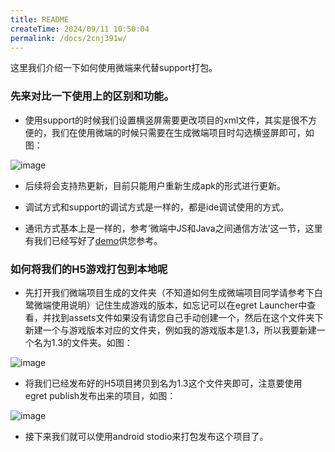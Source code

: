 ```yaml
---
title: README
createTime: 2024/09/11 10:50:04
permalink: /docs/2cnj391w/
---
```


这里我们介绍一下如何使用微端来代替support打包。

### 先来对比一下使用上的区别和功能。

* 使用support的时候我们设置横竖屏需要更改项目的xml文件，其实是很不方便的，我们在使用微端的时候只需要在生成微端项目时勾选横竖屏即可，如图：

![image](p1.png)

* 后续将会支持热更新，目前只能用户重新生成apk的形式进行更新。

* 调试方式和support的调试方式是一样的，都是ide调试使用的方式。

* 通讯方式基本上是一样的，参考‘微端中JS和Java之间通信方法’这一节，这里有我们已经写好了[demo](http://developer.egret.com/cn/github/egret-docs/microclient/manual/jstonative/index.html)供您参考。

### 如何将我们的H5游戏打包到本地呢

* 先打开我们微端项目生成的文件夹（不知道如何生成微端项目同学请参考下白鹭微端使用说明）记住生成游戏的版本，如忘记可以在egret Launcher中查看，并找到assets文件如果没有请您自己手动创建一个，然后在这个文件夹下新建一个与游戏版本对应的文件夹，例如我的游戏版本是1.3，所以我要新建一个名为1.3的文件夹。如图：

![image](p2.png)

* 将我们已经发布好的H5项目拷贝到名为1.3这个文件夹即可，注意要使用 egret publish发布出来的项目，如图：

![image](p3.png)

* 接下来我们就可以使用android stodio来打包发布这个项目了。
